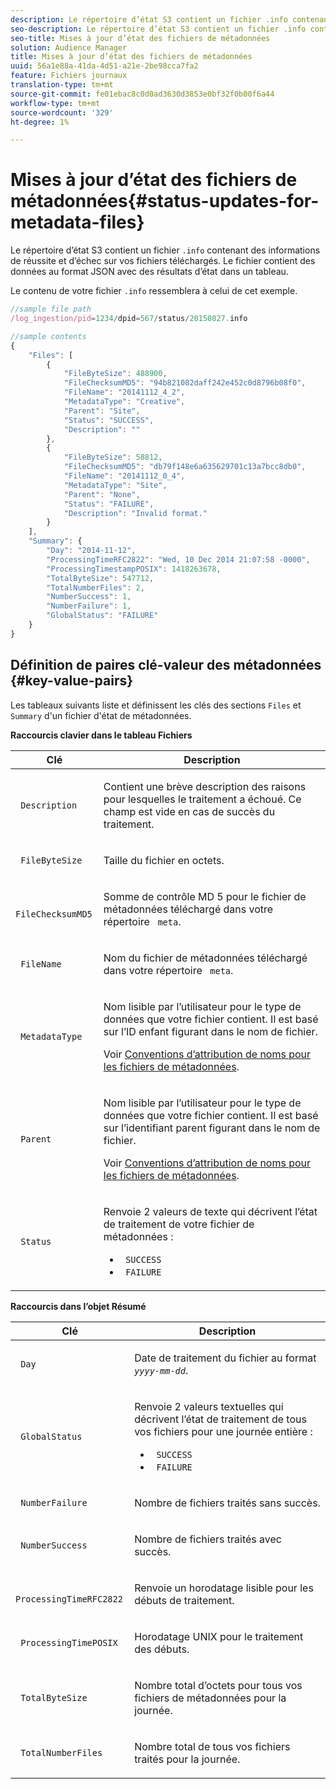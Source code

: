 ```yaml
---
description: Le répertoire d’état S3 contient un fichier .info contenant des informations de réussite et d’échec sur vos fichiers téléchargés. Le fichier contient des données au format JSON avec des résultats d’état dans un tableau.
seo-description: Le répertoire d’état S3 contient un fichier .info contenant des informations de réussite et d’échec sur vos fichiers téléchargés. Le fichier contient des données au format JSON avec des résultats d’état dans un tableau.
seo-title: Mises à jour d’état des fichiers de métadonnées
solution: Audience Manager
title: Mises à jour d’état des fichiers de métadonnées
uuid: 56a1e88a-41da-4d51-a21e-2be98cca7fa2
feature: Fichiers journaux
translation-type: tm+mt
source-git-commit: fe01ebac8c0d0ad3630d3853e0bf32f0b00f6a44
workflow-type: tm+mt
source-wordcount: '329'
ht-degree: 1%

---
```



# Mises à jour d’état des fichiers de métadonnées{#status-updates-for-metadata-files}

Le répertoire d’état S3 contient un fichier `.info` contenant des informations de réussite et d’échec sur vos fichiers téléchargés. Le fichier contient des données au format JSON avec des résultats d’état dans un tableau.

Le contenu de votre fichier `.info` ressemblera à celui de cet exemple.

```js
//sample file path
/log_ingestion/pid=1234/dpid=567/status/20150827.info

//sample contents
{
    "Files": [
        {
            "FileByteSize": 488900,
            "FileChecksumMD5": "94b821082daff242e452c0d8796b08f0",
            "FileName": "20141112_4_2",
            "MetadataType": "Creative",
            "Parent": "Site",
            "Status": "SUCCESS",
            "Description": ""
        },
        {
            "FileByteSize": 58812,
            "FileChecksumMD5": "db79f148e6a635629701c13a7bcc8db0",
            "FileName": "20141112_0_4",
            "MetadataType": "Site",
            "Parent": "None",
            "Status": "FAILURE",
            "Description": "Invalid format."
        }
    ],
    "Summary": {
        "Day": "2014-11-12",
        "ProcessingTimeRFC2822": "Wed, 10 Dec 2014 21:07:58 -0000",
        "ProcessingTimestampPOSIX": 1418263678,
        "TotalByteSize": 547712,
        "TotalNumberFiles": 2,
        "NumberSuccess": 1,
        "NumberFailure": 1,
        "GlobalStatus": "FAILURE"
    }
}
```

## Définition de paires clé-valeur des métadonnées {#key-value-pairs}

Les tableaux suivants liste et définissent les clés des sections `Files` et `Summary` d&#39;un fichier d&#39;état de métadonnées.

**Raccourcis clavier dans le tableau Fichiers**

<table id="table_BF23C032FEFA446282E9364E85BE8C9F"> 
 <thead> 
  <tr> 
   <th colname="col1" class="entry"> Clé </th> 
   <th colname="col2" class="entry"> Description </th> 
  </tr> 
 </thead>
 <tbody> 
  <tr> 
   <td colname="col1"> <p> <code> Description</code> </p> </td> 
   <td colname="col2"> <p>Contient une brève description des raisons pour lesquelles le traitement a échoué. Ce champ est vide en cas de succès du traitement. </p> </td> 
  </tr> 
  <tr> 
   <td colname="col1"> <p> <code> FileByteSize</code> </p> </td> 
   <td colname="col2"> <p>Taille du fichier en octets. </p> </td> 
  </tr> 
  <tr> 
   <td colname="col1"> <p> <code> FileChecksumMD5</code> </p> </td> 
   <td colname="col2"> <p>Somme de contrôle MD 5 pour le fichier de métadonnées téléchargé dans votre répertoire <code> meta</code>. </p> </td> 
  </tr> 
  <tr> 
   <td colname="col1"> <p> <code> FileName</code> </p> </td> 
   <td colname="col2"> <p>Nom du fichier de métadonnées téléchargé dans votre répertoire <code> meta</code>. </p> </td> 
  </tr> 
  <tr> 
   <td colname="col1"> <p> <code> MetadataType</code> </p> </td> 
   <td colname="col2"> <p>Nom lisible par l’utilisateur pour le type de données que votre fichier contient. Il est basé sur l’ID enfant figurant dans le nom de fichier. </p> <p>Voir <a href="../../../reporting/audience-optimization-reports/metadata-files-intro/metadata-file-names.md"> Conventions d’attribution de noms pour les fichiers de métadonnées</a>. </p> </td> 
  </tr> 
  <tr> 
   <td colname="col1"> <p> <code> Parent</code> </p> </td> 
   <td colname="col2"> <p>Nom lisible par l’utilisateur pour le type de données que votre fichier contient. Il est basé sur l’identifiant parent figurant dans le nom de fichier. </p> <p>Voir <a href="../../../reporting/audience-optimization-reports/metadata-files-intro/metadata-file-names.md"> Conventions d’attribution de noms pour les fichiers de métadonnées</a>. </p> </td> 
  </tr> 
  <tr> 
   <td colname="col1"> <p> <code> Status</code> </p> </td> 
   <td colname="col2"> <p>Renvoie 2 valeurs de texte qui décrivent l’état de traitement de votre fichier de métadonnées : </p> 
    <ul id="ul_3814EBB6B42B4EB294B1ABA5782190B6"> 
     <li id="li_92AAECE7E9A44B1193A1D93ABBCE46B0"> <code> SUCCESS</code> </li> 
     <li id="li_3109F4E254374117A89CB989F221CB18"> <code> FAILURE</code> </li> 
    </ul> </td> 
  </tr> 
 </tbody> 
</table>

**Raccourcis dans l’objet Résumé**

<table id="table_C765A0CDBAA14A2FB5E0D38BDD1D292A"> 
 <thead> 
  <tr> 
   <th colname="col1" class="entry"> Clé </th> 
   <th colname="col2" class="entry"> Description </th> 
  </tr> 
 </thead>
 <tbody> 
  <tr> 
   <td colname="col1"> <p> <code> Day</code> </p> </td> 
   <td colname="col2"> <p>Date de traitement du fichier au format <code><i>yyyy-mm-dd</i></code>. </p> </td> 
  </tr> 
  <tr> 
   <td colname="col1"> <p> <code> GlobalStatus</code> </p> </td> 
   <td colname="col2"> <p>Renvoie 2 valeurs textuelles qui décrivent l’état de traitement de tous vos fichiers pour une journée entière : </p> 
    <ul id="ul_3FC092CA043A486C9C79FECF71FAF8FB"> 
     <li id="li_754B32D8267D44BBBD6EC354C459C566"> <code> SUCCESS</code> </li> 
     <li id="li_8B64E39C80424AC2B95DF9B53D62864E"> <code> FAILURE</code> </li> 
    </ul> </td> 
  </tr> 
  <tr> 
   <td colname="col1"> <p> <code> NumberFailure</code> </p> </td> 
   <td colname="col2"> <p>Nombre de fichiers traités sans succès. </p> </td> 
  </tr> 
  <tr> 
   <td colname="col1"> <p> <code> NumberSuccess</code> </p> </td> 
   <td colname="col2"> <p>Nombre de fichiers traités avec succès. </p> </td> 
  </tr> 
  <tr> 
   <td colname="col1"> <p> <code> ProcessingTimeRFC2822</code> </p> </td> 
   <td colname="col2"> <p>Renvoie un horodatage lisible pour les débuts de traitement. </p> </td> 
  </tr> 
  <tr> 
   <td colname="col1"> <p> <code> ProcessingTimePOSIX</code> </p> </td> 
   <td colname="col2"> <p>Horodatage UNIX pour le traitement des débuts. </p> </td> 
  </tr> 
  <tr> 
   <td colname="col1"> <p> <code> TotalByteSize</code> </p> </td> 
   <td colname="col2"> <p>Nombre total d’octets pour tous vos fichiers de métadonnées pour la journée. </p> </td> 
  </tr> 
  <tr> 
   <td colname="col1"> <p> <code> TotalNumberFiles</code> </p> </td> 
   <td colname="col2"> <p>Nombre total de tous vos fichiers traités pour la journée. </p> </td> 
  </tr> 
 </tbody> 
</table>
